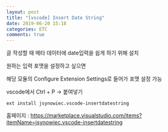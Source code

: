 ```yaml
---
layout: post
title: "[vscode] Insert Date String"
date: 2019-06-20 15:18
categories: ETC
comments: true
---
```

글 작성할 때 메타 데이터에 date입력을 쉽게 하기 위해 설치

원하는 입력 포맷을 설정하고 싶으면 

해당 모듈의 Configure Extension Settings로 들어가 포맷 설정 가능


vscode에서 Ctrl + P -> 붙여넣기

```
ext install jsynowiec.vscode-insertdatestring
```

홈페이지 : https://marketplace.visualstudio.com/items?itemName=jsynowiec.vscode-insertdatestring